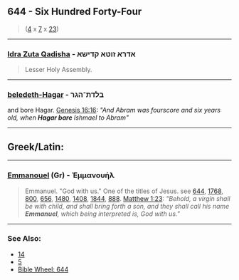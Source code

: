 ## 644 - Six Hundred Forty-Four
> ([4](4) x [7](7) x [23](23))

---

### [Idra Zuta Qadisha](/keys/ADRA.ZVTA.QDIShA) - אדרא זוטא קדישא
> Lesser Holy Assembly.

---

### [beledeth-Hagar](/keys/BLDTh-HGR) - בלדת־הגר
and bore Hagar. [Genesis 16:16](https://biblehub.com/genesis/16-16.htm): *"And Abram was fourscore and six years old, when **Hagar bare** Ishmael to Abram"*

---

## Greek/Latin:

---

### [Emmanouel](/greek?word=emmanouhl) (Gr) - Ἐμμανουήλ
> Emmanuel. "God with us." One of the titles of Jesus. see [644](644), [1768](1768), [800](800), [656](656), [1480](1480), [1408](1408), [1844](1844), [888](888). [Matthew 1:23](https://biblehub.com/matthew/1-23.htm): *"Behold, a virgin shall be with child, and shall bring forth a son, and they shall call his name **Emmanuel**, which being interpreted is, God with us."*

---

### See Also:

- [14](14)
- [5](5)
- [Bible Wheel: 644](https://www.biblewheel.com//GR/GR_Database.php?SearchBy_Gematria=644)

